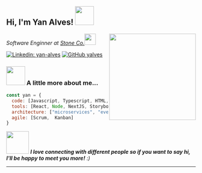 <h2> Hi, I'm Yan Alves! <img src="https://media.giphy.com/media/xUPGcGbvq1sVjsPHGw/giphy.gif" width="50"></h2>
<img align='right' src="https://media.giphy.com/media/UoLt6Tm8wlSnWGfSFs/giphy.gif" width="230">
<p><em>Software Enginner at <a href="https://www.stone.com.br/">Stone Co.</a><img src="https://media.giphy.com/media/WUlplcMpOCEmTGBtBW/giphy.gif" width="30">
</em></p>

[![Linkedin: yan-alves](https://img.shields.io/badge/yan--monteiro-linkedIn-blue)](https://www.linkedin.com/in/yan-alves/)
[![GitHub yalves](https://img.shields.io/github/followers/yalves?label=follow&style=social)](https://github.com/yalves)


### <img src="https://media.giphy.com/media/LRUSX9oaSmuKW3n4Ax/giphy.gif" width="50"> A little more about me...  

```javascript
const yan = {
  code: [Javascript, Typescript, HTML, CSS, C#, Go],
  tools: [React, Node, NextJS, Storybook, Styled-Components, Jest, Kubernetes],
  architecture: ["microservices", "event-driven", "design patterns", "reactive"],
  agile: [Scrum,  Kanban]
}
```

<img src="https://media.giphy.com/media/LnQjpWaON8nhr21vNW/giphy.gif" width="60"> <em><b>I love connecting with different people so if you want to say hi, I'll be happy to meet you more!</b> :)</em>

---
